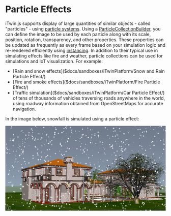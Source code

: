 # Particle Effects

iTwin.js supports display of large quantities of similar objects - called "particles" - using [particle systems](https://en.wikipedia.org/wiki/Particle_system). Using a [ParticleCollectionBuilder]($frontend), you can define the image to be used by each particle along with its scale, position, rotation, transparency, and other properties. These properties can be updated as frequently as every frame based on your simulation logic and re-rendered efficiently using [instancing](https://en.wikipedia.org/wiki/Geometry_instancing). In addition to their typical use in simulating effects like fire and weather, particle collections can be used for simulations and IoT visualization. For example:

- [Rain and snow effects]($docs/sandboxes/iTwinPlatform/Snow and Rain Particle Effect/)
- [Fire and smoke effects]($docs/sandboxes/iTwinPlatform/Fire Particle Effect/)
- [Traffic simulation]($docs/sandboxes/iTwinPlatform/Car Particle Effect/) of tens of thousands of vehicles traversing roads anywhere in the world, using roadway information obtained from OpenStreetMaps for accurate navigation.

In the image below, snowfall is simulated using a particle effect:

![Snowfall particle effect](../../changehistory/assets/snow.jpg)
